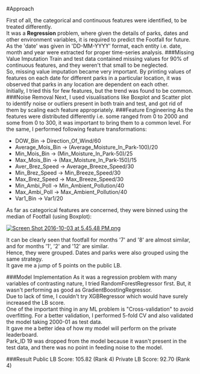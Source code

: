 #Approach

First of all, the categorical and continuous features were identified, to be treated differently.<br>
It was a <b>Regression</b> problem, where given the details of parks, dates and other environment variables, it is required to predict the Footfall for future.<br>
As the 'date' was given in 'DD-MM-YYYY' format, each entity i.e. date, month and year were extracted for proper time-series analysis.
###Missing Value Imputation
Train and test data contained missing values for 90% of continuous features, and they weren't that small to be neglected.<br>So, missing value imputation became very important.
By printing values of features on each date for different parks in a particular location, it was observed that parks in any location are dependent on each other.<br>
Initially, I tried this for few features, but the trend was found to be common.
###Noise Removal
Next, I used visualisations like Boxplot and Scatter plot to identify noise or outliers present in both train and test, and got rid of them by scaling each feature appropriately.
###Feature Engineering
As the features were distributed differently i.e. some ranged from 0 to 2000 and some from 0 to 300, it was important to bring them to a common level. For the same, I performed following feature transformations:<br>
* DOW_Bin -> Direction_Of_Wind/60
* Average_Mois_Bin -> (Average_Moisture_In_Park-100)/20
* Min_Mois_Bin -> (Min_Moisture_In_Park-50)/25
* Max_Mois_Bin -> (Max_Moisture_In_Park-150)/15
* Aver_Brez_Speed -> Average_Breeze_Speed/30
* Min_Brez_Speed -> Min_Breeze_Speed/30
* Max_Brez_Speed -> Max_Breeze_Speed/30
* Min_Ambi_Poll -> Min_Ambient_Pollution/40
* Max_Ambi_Poll -> Max_Ambient_Pollution/40
* Var1_Bin -> Var1/20

As far as categorical features are concerned, they were binned using the median of Footfall (using Boxplot):

[![Screen Shot 2016-10-03 at 5.45.48 PM.png](https://s15.postimg.org/7kggipnff/Screen_Shot_2016_10_03_at_5_45_48_PM.png)](https://postimg.org/image/u95nia4t3/)

It can be clearly seen that footfall for months '7' and '8' are almost similar, and for months '1', '2' and '12' are similar.<br>
Hence, they were grouped. Dates and parks were also grouped using the same strategy. <br>
It gave me a jump of 5 points on the public LB.

###Model Implementation
As it was a regression problem with many variables of contrasting nature, I tried RandomForestRegressor first. But, it wasn't performing as good as GradientBoostingRegressor.<br>
Due to lack of time, I couldn't try XGBRegressor which would have surely increased the LB score. <br>
One of the important thing in any ML problem is "Cross-validation" to avoid overfitting. For a better validation, I performed 5-fold CV and also validated the model taking 2000-01 as test data.<br>
It gave me a better idea of how my model will perform on the private leaderboard.<br>
Park_ID 19 was dropped from the model because it wasn't present in the test data, and there was no point in feeding noise to the model.

###Result
Public LB Score: 105.82 (Rank 4)
Private LB Score: 92.70 (Rank 4)

